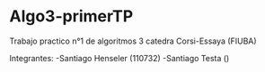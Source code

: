 # Algo3-primerTP
Trabajo practico n°1 de algoritmos 3 catedra Corsi-Essaya (FIUBA)

Integrantes:
-Santiago Henseler (110732)
-Santiago Testa ()
